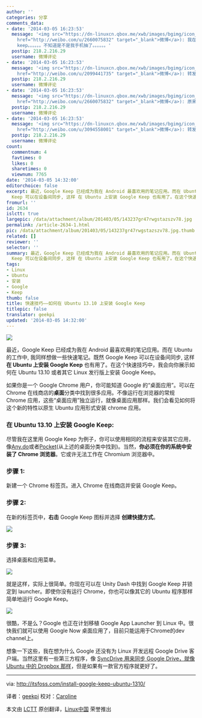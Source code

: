 ```yaml
---
author: ''
categories: 分享
comments_data:
- date: '2014-03-05 16:23:53'
  message: '<img src="https://dn-linuxcn.qbox.me/xwb/images/bgimg/icon_logo.png" />LRC需要改变_有事留言(<a
    href="http://weibo.com/u/2660075832" target="_blank">微博</a>): 我在google play没搜到安卓版的google
    keep。。。。。。不知道是不是我手机抽了。。。。。。'
  postip: 218.2.216.29
  username: 微博评论
- date: '2014-03-05 16:23:53'
  message: '<img src="https://dn-linuxcn.qbox.me/xwb/images/bgimg/icon_logo.png" />爱开源的好基友(<a
    href="http://weibo.com/u/2099441735" target="_blank">微博</a>): 转发微博.'
  postip: 218.2.216.29
  username: 微博评论
- date: '2014-03-05 16:23:53'
  message: '<img src="https://dn-linuxcn.qbox.me/xwb/images/bgimg/icon_logo.png" />LRC需要改变_有事留言(<a
    href="http://weibo.com/u/2660075832" target="_blank">微博</a>): 原来在google installer。。。。。。'
  postip: 218.2.216.29
  username: 微博评论
- date: '2014-03-05 16:23:53'
  message: '<img src="https://dn-linuxcn.qbox.me/xwb/images/bgimg/icon_logo.png" />14爷CC(<a
    href="http://weibo.com/u/3094558001" target="_blank">微博</a>): 转发微博'
  postip: 218.2.216.29
  username: 微博评论
count:
  commentnum: 4
  favtimes: 0
  likes: 0
  sharetimes: 0
  viewnum: 7765
date: '2014-03-05 14:32:00'
editorchoice: false
excerpt: 最近，Google Keep 已经成为我在 Android 最喜欢用的笔记应用。而在 Ubuntu 的工作中, 我同样想做一些快速笔记。既然 Google
  Keep 可以在设备间同步, 这样 在 Ubuntu 上安装 Google Keep 也有用了。在这个快速技巧中 ...
fromurl: ''
id: 2634
islctt: true
largepic: /data/attachment/album/201403/05/143237gr47rwgstazszv78.jpg
permalink: /article-2634-1.html
pic: /data/attachment/album/201403/05/143237gr47rwgstazszv78.jpg.thumb.jpg
related: []
reviewer: ''
selector: ''
summary: 最近，Google Keep 已经成为我在 Android 最喜欢用的笔记应用。而在 Ubuntu 的工作中, 我同样想做一些快速笔记。既然 Google
  Keep 可以在设备间同步, 这样 在 Ubuntu 上安装 Google Keep 也有用了。在这个快速技巧中 ...
tags:
- Linux
- Ubuntu
- 安装
- Google
- Keep
thumb: false
title: 快速技巧——如何在 Ubuntu 13.10 上安装 Google Keep
titlepic: false
translator: geekpi
updated: '2014-03-05 14:32:00'
---
```


![](/data/attachment/album/201403/05/143237gr47rwgstazszv78.jpg)


最近，Google Keep 已经成为我在 Android 最喜欢用的笔记应用。而在 Ubuntu 的工作中, 我同样想做一些快速笔记。既然 Google Keep 可以在设备间同步, 这样 **在 Ubuntu 上安装 Google Keep** 也有用了。在这个快速技巧中，我会向你展示如何在 Ubuntu 13.10 或者其它 Linux 发行版上安装 Google Keep。


如果你是一个 Google Chrome 用户，你可能知道 Google 的“桌面应用”。可以在 Chrome 在线商店的**桌面**分类中找到很多应用。不像运行在浏览器的常规 Chrome 应用，这些“桌面应用”独立运行，就像桌面应用那样。我们会看见如何将这个新的特性以原生 Ubuntu 应用形式安装 chrome 应用。


### 在 Ubuntu 13.10 上安装 Google Keep:


尽管我在这里用 Google Keep 为例子，你可以使用相同的流程来安装其它应用，像[Any.do](http://www.any.do/)或者[Pocket](http://getpocket.com/)(从上述的桌面分类中找到)。当然，**你必须在你的系统中安装了 Chrome 浏览器**。它或许无法工作在 Chromium 浏览器中。


### 步骤 1:


新建一个 Chrome 标签页。进入 Chrome 在线商店并安装 Google Keep。


### 步骤 2:


在新的标签页中，**右击** Google Keep 图标并选择 **创建快捷方式**。


![](/data/attachment/album/201403/05/143238frrftzoxrtvrone7.jpeg)


### 步骤 3:


选择桌面和应用菜单。


![](/data/attachment/album/201403/05/143238cquqz070okjdyo94.png)


就是这样，实际上很简单。你现在可以在 Unity Dash 中找到 Google Keep 并锁定到 launcher。即使你没有运行 Chrome，你也可以像其它的 Ubuntu 程序那样简单地运行 Google Keep。


![](/data/attachment/album/201403/05/143238snsns296fsfsbz88.jpeg)


很酷，不是么？Google 也正在计划移植 Google App Launcher 到 Linux 中。很快我们就可以使用 Google Now 桌面应用了，目前只能运用于Chrome的dev channel上。


想象一下这些，我在想为什么 Google 还没有为 Linux 开发远程 Google Drive 客户端。当然这里有一些第三方程序，像 [SyncDrive 用来同步 Google Drive，就像 Ubuntu 中的 Dropbox 那样](http://itsfoss.com/sync-multiple-google-drive-dropbox-syncdrive-ubuntu/)，但是如果有一款官方程序就更好了。




---


via: <http://itsfoss.com/install-google-keep-ubuntu-1310/>


译者：[geekpi](https://github.com/geekpi) 校对：[Caroline](https://github.com/carolinewuyan)


本文由 [LCTT](https://github.com/LCTT/TranslateProject) 原创翻译，[Linux中国](http://linux.cn/) 荣誉推出